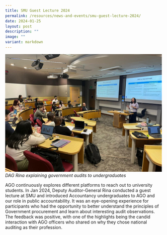 ```yaml
---
title: SMU Guest Lecture 2024
permalink: /resources/news-and-events/smu-guest-lecture-2024/
date: 2024-01-25
layout: post
description: ""
image: ""
variant: markdown
---
```

![](/images/News_Events_Photos/2024/SMU.jpg)
*DAG Rina explaining government audits to undergraduates*

AGO continuously explores different platforms to reach out to university students. In Jan 2024, Deputy Auditor-General Rina conducted a guest lecture at SMU and introduced Accountancy undergraduates to AGO and our role in public accountability. It was an eye-opening experience for participants who had the opportunity to better understand the principles of Government procurement and learn about interesting audit observations. The feedback was positive, with one of the highlights being the candid interaction with AGO officers who shared on why they chose national auditing as their profession.